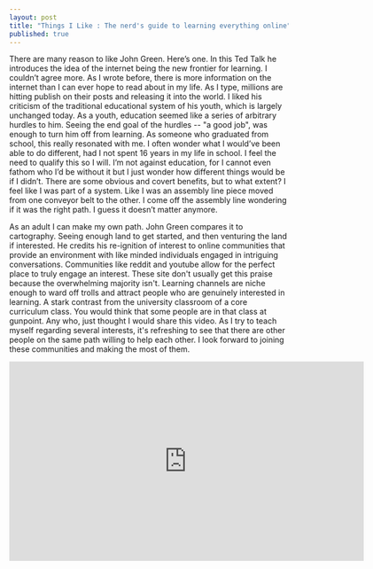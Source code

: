 ```yaml
---
layout: post
title: "Things I Like : The nerd's guide to learning everything online"
published: true
---
```



There are many reason to like John Green. Here’s one. In this Ted Talk he introduces the idea of the internet being the new frontier for learning. I couldn’t agree more. As I wrote before, there is more information on the internet than I can ever hope to read about in my life. As I type, millions are hitting publish on their posts and releasing it into the world. I liked his criticism of the traditional educational system of his youth, which is largely unchanged today. As a youth, education seemed like a series of arbitrary hurdles to him. Seeing the end goal of the hurdles -- "a good job", was enough to turn him off from learning. As someone who graduated from school, this really resonated with me. I often wonder what I would’ve been able to do different, had I not spent 16 years in my life in school. I feel the need to qualify this so I will. I’m not against education, for I cannot even fathom who I’d be without it but I just wonder how different things would be if I didn’t. There are some obvious and covert benefits, but to what extent? I feel like I was part of a system. Like I was an assembly line piece moved from one conveyor belt to the other. I come off the assembly line wondering if it was the right path. I guess it doesn’t matter anymore. 

As an adult I can make my own path. John Green compares it to cartography. Seeing enough land to get started, and then venturing the land if interested. He credits his re-ignition of interest to online communities that provide an environment with like minded individuals engaged in intriguing conversations. Communities like reddit and youtube allow for the perfect place to truly engage an interest. These site don't usually get this praise because the overwhelming majority isn't. Learning channels are niche enough to ward off trolls and attract people who are genuinely interested in learning. A stark contrast from the university classroom of a core curriculum class. You would think that some people are in that class at gunpoint. Any who, just thought I would share this video. As I try to teach myself regarding several interests, it's refreshing to see that there are other people on the same path willing to help each other. I look forward to joining these communities and making the most of them.

<iframe src="https://embed-ssl.ted.com/talks/john_green_the_nerd_s_guide_to_learning_everything_online.html" width="640" height="360" frameborder="0" scrolling="no" webkitAllowFullScreen mozallowfullscreen allowFullScreen></iframe>


